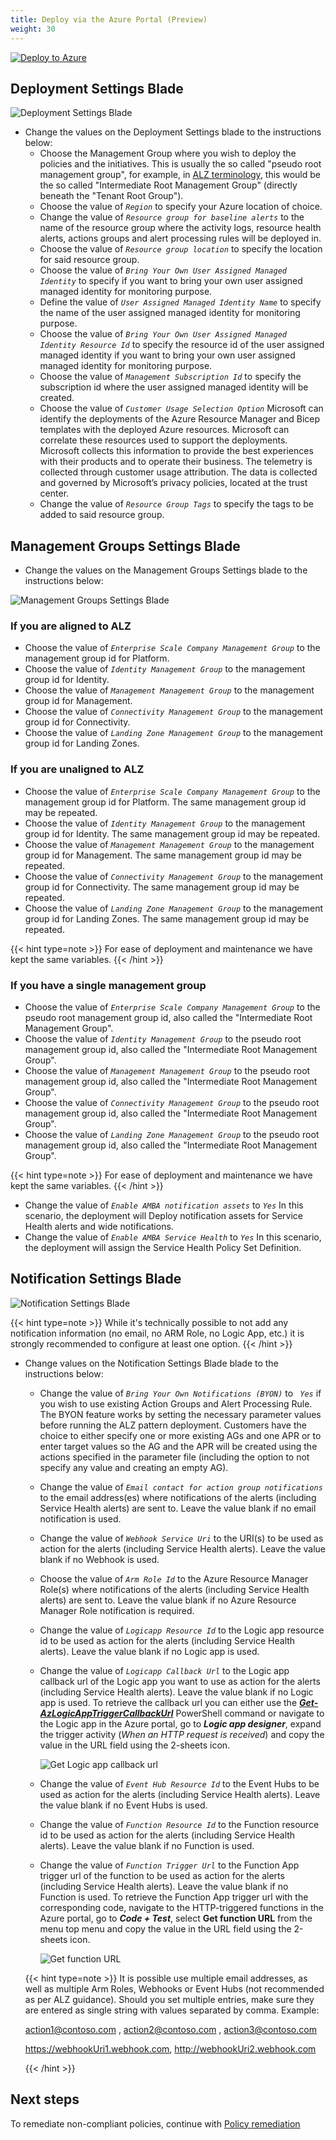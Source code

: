 ```yaml
---
title: Deploy via the Azure Portal (Preview)
weight: 30
---
```





[![Deploy to Azure](https://aka.ms/deploytoazurebutton)](https://portal.azure.com/#view/Microsoft_Azure_CreateUIDef/CustomDeploymentBlade/uri/https%3A%2F%2Fraw.githubusercontent.com%2Ftagolovina%2Fazure-monitor-baseline-alerts%2Fportal%2Fpatterns%2Falz%2FalzArm.json/uiFormDefinitionUri/https%3A%2F%2Fraw.githubusercontent.com%2Ftagolovina%2Fazure-monitor-baseline-alerts%2Fportal%2Fpatterns%2Falz%2Falz-portal.json)

## Deployment Settings Blade

![Deployment Settings Blade](../../media/PortalAccelerator/DeploymentSettings.png)




- Change the values on the Deployment Settings blade to the instructions below:
  - Choose the Management Group where you wish to deploy the policies and the initiatives. This is usually the so called "pseudo root management group", for example, in [ALZ terminology](https://learn.microsoft.com/azure/cloud-adoption-framework/ready/landing-zone/design-area/resource-org-management-groups), this would be the so called "Intermediate Root Management Group" (directly beneath the "Tenant Root Group").
  - Choose the value of _```Region```_ to specify your Azure location of choice.
  - Change the value of _```Resource group for baseline alerts```_ to the name of the resource group where the activity logs, resource health alerts, actions groups and alert processing rules will be deployed in.
  - Choose the value of _```Resource group location```_ to specify the location for said resource group.
  - Choose the value of _```Bring Your Own User Assigned Managed Identity```_ to specify if you want to bring your own user assigned managed identity for monitoring purpose.
  - Define the value of _```User Assigned Managed Identity Name```_ to specify the name of the user assigned managed identity for monitoring purpose.
  - Choose the value of _```Bring Your Own User Assigned Managed Identity Resource Id```_ to specify the resource id of the user assigned managed identity if you want to bring your own user assigned managed identity for monitoring purpose.
  - Choose the value of _```Management Subscription Id```_ to specify the subscription id where the user assigned managed identity will be created.
  - Choose the value of _```Customer Usage Selection Option```_ Microsoft can identify the deployments of the Azure Resource Manager and Bicep templates with the deployed Azure resources. Microsoft can correlate these resources used to support the deployments. Microsoft collects this information to provide the best experiences with their products and to operate their business. The telemetry is collected through customer usage attribution. The data is collected and governed by Microsoft’s privacy policies, located at the trust center.
  - Change the value of _```Resource Group Tags```_ to specify the tags to be added to said resource group.

## Management Groups Settings Blade
- Change the values on the Management Groups Settings blade to the instructions below:

![Management Groups Settings Blade](../../media/PortalAccelerator/MGSettings.png)


  ### If you are aligned to ALZ

- Choose the value of _```Enterprise Scale Company Management Group```_ to the management group id for Platform.
- Choose the value of _```Identity Management Group```_ to the management group id for Identity.
- Choose the value of _```Management Management Group```_ to the management group id for Management.
- Choose the value of _```Connectivity Management Group```_ to the management group id for Connectivity.
- Choose the value of _```Landing Zone Management Group```_ to the management group id for Landing Zones.

### If you are unaligned to ALZ

- Choose the value of _```Enterprise Scale Company Management Group```_ to the management group id for Platform. The same management group id may be repeated.
- Choose the value of _```Identity Management Group```_ to the management group id for Identity. The same management group id may be repeated.
- Choose the value of _```Management Management Group```_ to the management group id for Management. The same management group id may be repeated.
- Choose the value of _```Connectivity Management Group```_ to the management group id for Connectivity. The same management group id may be repeated.
- Choose the value of _```Landing Zone Management Group```_ to the management group id for Landing Zones. The same management group id may be repeated.

{{< hint type=note >}}
For ease of deployment and maintenance we have kept the same variables.
{{< /hint >}}

### If you have a single management group

- Choose the value of _```Enterprise Scale Company Management Group```_ to the pseudo root management group id, also called the "Intermediate Root Management Group".
- Choose the value of _```Identity Management Group```_ to the pseudo root management group id, also called the "Intermediate Root Management Group".
- Choose the value of _```Management Management Group```_ to the pseudo root management group id, also called the "Intermediate Root Management Group".
- Choose the value of _```Connectivity Management Group```_ to the pseudo root management group id, also called the "Intermediate Root Management Group".
- Choose the value of _```Landing Zone Management Group```_ to the pseudo root management group id, also called the "Intermediate Root Management Group".

{{< hint type=note >}}
For ease of deployment and maintenance we have kept the same variables.
{{< /hint >}}

- Change the value of _```Enable AMBA notification assets```_ to _```Yes```_ In this scenario, the deployment will Deploy notification assets for Service Health alerts and wide notifications.
- Change the value of _```Enable AMBA Service Health```_ to _```Yes```_ In this scenario, the deployment will assign the Service Health Policy Set Definition.



## Notification Settings Blade

![Notification Settings Blade](../../media/PortalAccelerator/NotificationSettings.png)


  {{< hint type=note >}}
  While it's technically possible to not add any notification information (no email, no ARM Role, no Logic App, etc.) it is strongly recommended to configure at least one option.
  {{< /hint >}}

- Change values on the Notification Settings Blade blade to the instructions below:
  - Change the value of _```Bring Your Own Notifications (BYON)```_ to  _``` Yes```_  if you wish to use existing Action Groups and Alert Processing Rule. The BYON feature works by setting the necessary parameter values before running the ALZ pattern deployment. Customers have the choice to either specify one or more existing AGs and one APR or to enter target values so the AG and the APR will be created using the actions specified in the parameter file (including the option to not specify any value and creating an empty AG).
  - Change the value of _```Email contact for action group notifications```_ to the email address(es) where notifications of the alerts (including Service Health alerts) are sent to. Leave the value blank if no email notification is used.
  - Change the value of _```Webhook Service Uri```_ to the URI(s) to be used as action for the alerts (including Service Health alerts). Leave the value blank if no Webhook is used.
  - Choose the value of _```Arm Role Id```_ to the Azure Resource Manager Role(s) where notifications of the alerts (including Service Health alerts) are sent to. Leave the value blank if no Azure Resource Manager Role notification is required.
  - Change the value of _```Logicapp Resource Id```_ to the Logic app resource id to be used as action for the alerts (including Service Health alerts). Leave the value blank if no Logic app is used.
  - Change the value of _```Logicapp Callback Url```_ to the Logic app callback url of the Logic app you want to use as action for the alerts (including Service Health alerts). Leave the value blank if no Logic app is used. To retrieve the callback url you can either use the [_**Get-AzLogicAppTriggerCallbackUrl**_](https://learn.microsoft.com/en-us/powershell/module/az.logicapp/get-azlogicapptriggercallbackurl) PowerShell command or navigate to the Logic app in the Azure portal, go to _**Logic app designer**_, expand the trigger activity (_When an HTTP request is received_) and copy the value in the URL field using the 2-sheets icon.

    ![Get Logic app callback url](../../media/AMBA-LogicAppCallbackUrl.png)

  - Change the value of _```Event Hub Resource Id```_ to the Event Hubs to be used as action for the alerts (including Service Health alerts). Leave the value blank if no Event Hubs is used.
  - Change the value of _```Function Resource Id```_ to the Function resource id to be used as action for the alerts (including Service Health alerts). Leave the value blank if no Function is used.
  - Change the value of _```Function Trigger Url```_ to the Function App trigger url of the function to be used as action for the alerts (including Service Health alerts). Leave the value blank if no Function is used. To retrieve the Function App trigger url with the corresponding code, navigate to the HTTP-triggered functions in the Azure portal, go to _**Code + Test**_, select **Get function URL** from the menu top menu and copy the value in the URL field using the 2-sheets icon.

    ![Get function URL](../../media/AMBA-FunctionAppTriggerUrl.png)

  {{< hint type=note >}}
  It is possible use multiple email addresses, as well as multiple Arm Roles, Webhooks or Event Hubs (not recommended as per ALZ guidance). Should you set multiple entries, make sure they are entered as single string with values separated by comma. Example:

     action1@contoso.com , action2@contoso.com , action3@contoso.com

     https://webhookUri1.webhook.com, http://webhookUri2.webhook.com

  {{< /hint >}}


## Next steps

To remediate non-compliant policies, continue with [Policy remediation](../Remediate-Policies)
